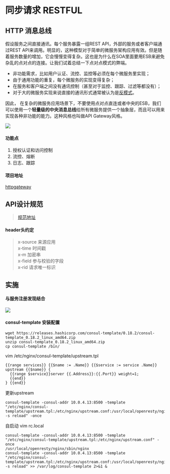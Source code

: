 # 同步请求 RESTFUL

## HTTP 消息总线

假设服务之间直接通讯。每个服务暴露一组REST API，外部的服务或者客户端通过REST API来调用。明显的，这种模型对于简单的微服务架构应用有效。但是随着服务数量的增加，它会慢慢变得复杂。这也是为什么在SOA里面要用ESB来避免杂乱的点对点的连接。让我们试着总结一下点对点模式的弊端。

- 非功能需求，比如用户认证、流控、监控等必须在每个微服务里实现；
- 由于通用功能的重复，每个微服务的实现变得复杂；
- 在服务和客户端之间没有通讯控制（甚至对于监控、跟踪、过滤等都没有）；
- 对于大的微服务实现来说直接的通讯形式通常被认为是[反模式](http://www.infoq.com/articles/seven-uservices-antipatterns)。


因此， 在复杂的微服务应用场景下，不要使用点对点直连或者中央的ESB，我们可以使用一个**轻量级的中央消息总线**给所有微服务提供一个抽象层，而且可以用来实现各种非功能的能力。这种风格也叫做API Gateway风格。

![](http://img.dockerinfo.net/2016/07/20160718114652.jpg)

#### 功能点

1. 授权认证和访问控制
1. 流控、熔断
1. 日志、跟踪

#### 项目地址 
[httpgateway](https://github.com/ifintech/httpgateway)


## API设计规范

> [规范地址](https://ifentech.gitbooks.io/rdbuild/content/rule/api.html)

#### header头约定

> x-source 来源应用  
> x-time 时间戳  
> x-m 加密串  
> x-field 参与校验的字段  
> x-rid 请求唯一标识  

## 实施

#### 与服务注册发现结合
![](/images/httpgateway.png)

#### consul-template 安装配置

```shell
wget https://releases.hashicorp.com/consul-template/0.18.2/consul-template_0.18.2_linux_amd64.zip
unzip consul-template_0.18.2_linux_amd64.zip
cp consul-template /bin/
```

vim /etc/nginx/consul-template/upstream.tpl

```shell
{{range services}} {{$name := .Name}} {{$service := service .Name}}
upstream {{$name}} {
  {{range $service}}server {{.Address}}:{{.Port}} weight=1;
  {{end}}
} {{end}}
```

更新upstream

```shell
consul-template -consul-addr 10.0.4.13:8500 -template "/etc/nginx/consul-template/upstream.tpl:/etc/nginx/upstream.conf:/usr/local/openresty/nginx/sbin/nginx -s reload" -once
```
自启动 vim rc.local

```shell
consul-template -consul-addr 10.0.4.13:8500 -template "/etc/nginx/consul-template/upstream.tpl:/etc/nginx/upstream.conf" -once
/usr/local/openresty/nginx/sbin/nginx
consul-template -consul-addr 10.0.4.13:8500 -template "/etc/nginx/consul-template/upstream.tpl:/etc/nginx/upstream.conf:/usr/local/openresty/nginx/sbin/nginx -s reload" >> /var/log/consul-template 2>&1 &
```

